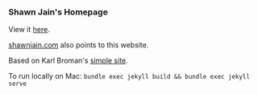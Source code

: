 ### Shawn Jain's Homepage

View it [here](https://darkmatter08.github.io/).

[shawnjain.com](shawnjain.com) also points to this website.

Based on Karl Broman's [simple site](https://github.com/kbroman/simple_site).

To run locally on Mac:
`bundle exec jekyll build && bundle exec jekyll serve`
